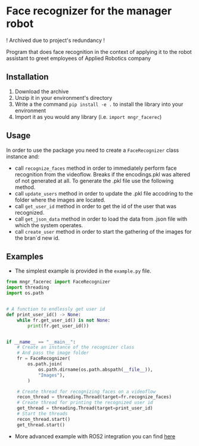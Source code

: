 
# Face recognizer for the manager robot

! Archived due to project's redundancy !

Program that does face recognition in the context of applying it to the robot assistant to greet employees of Applied Robotics company

## Installation

1. Download the archive
2. Unzip it in your environment's directory
3. Write a the command `pip install -e .` to install the library into your environment
4. Import it as you would any library (i.e. `import mngr_facerec`)

## Usage

In order to use the package you need to create a `FaceRecognizer` class instance and:

- call `recognize_faces` method in order to immediately perform face recognition from the videoflow. Breaks if the encodings.pkl was altered of not generated at all. To generate the .pkl file use the following method.
- call `update_users` method in order to update the .pkl file accodring to the folder where the images are located.
- call `get_user_id` method in order to get the id of the user that was recognized.
- call `get_json_data` method in order to load the data from .json file with which the system operates.
- call `create_user` method in order to start the gathering of the images for the bran`d new id.

## Examples

- The simplest example is provided in the `example.py` file.

```python
from mngr_facerec import FaceRecognizer
import threading
import os.path


# A function to endlessly get user id
def print_user_id() -> None:
    while fr.get_user_id() is not None:
        print(fr.get_user_id())


if __name__ == "__main__":
    # Create an instance of the recognizer class
    # And pass the image folder
    fr = FaceRecognizer(
        os.path.join(
            os.path.dirname(os.path.abspath(__file__)),
            "Images"),
        )

    # Create thread for recognizing faces on a videoflow
    recon_thread = threading.Thread(target=fr.recognize_faces)
    # Create thread for printing the recognized user id
    get_thread = threading.Thread(target=print_user_id)
    # Start the threads
    recon_thread.start()
    get_thread.start()

```

- More advanced example with ROS2 integration you can find [here](https://github.com/Draskown/facerec_pkg)
